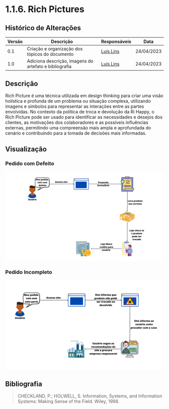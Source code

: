 # 1.1.6. Rich Pictures

## Histórico de Alterações

| Versão | Descrição | Responsáveis | Data |
| -- | -- | -- | -- |
| 0.1  | Criação e organização dos tópicos do documento | [Luís Lins](https://github.com/luisgaboardi) | 24/04/2023 |
| 1.0  | Adiciona descrição, imagens do artefato e bibliografia | [Luís Lins](https://github.com/luisgaboardi) | 24/04/2023 |

## Descrição
Rich Picture é uma técnica utilizada em design thinking para criar uma visão holística e profunda de um problema ou situação complexa, utilizando imagens e símbolos para representar as interações entre as partes envolvidas. No contexto da política de troca e devolução da Ri Happy, o Rich Picture pode ser usado para identificar as necessidades e desejos dos clientes, as motivações dos colaboradores e as possíveis influências externas, permitindo uma compreensão mais ampla e aprofundada do cenário e contribuindo para a tomada de decisões mais informadas.

## Visualização
### Pedido com Defeito
![Pedido com Defeito](../Imagens/RichPictures/Meu_pedido_veio_com_defeito.png)

### Pedido Incompleto
![Pedido Incompleto](../Imagens/RichPictures/Meu_pedido_veio_sem_uma_parte.png)

## Bibliografia
> CHECKLAND, P.; HOLWELL, S. Information, Systems, and Information Systems: Making Sense of the Field. Wiley, 1998.